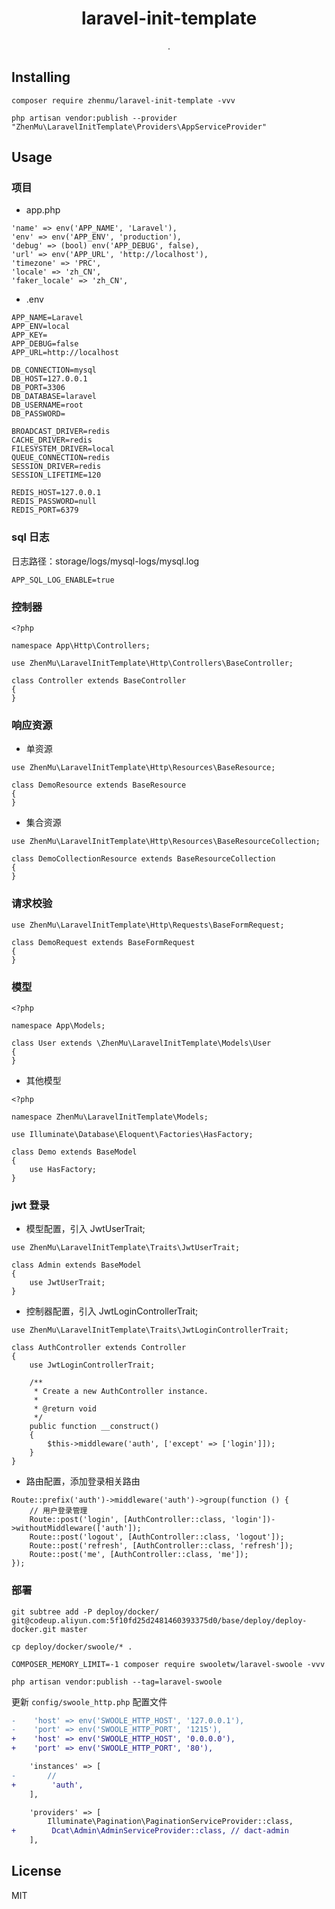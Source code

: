 <h1 align="center"> laravel-init-template </h1>

<p align="center"> .</p>


## Installing

```shell
composer require zhenmu/laravel-init-template -vvv

php artisan vendor:publish --provider "ZhenMu\LaravelInitTemplate\Providers\AppServiceProvider"
```

## Usage

### 项目

- app.php
```
'name' => env('APP_NAME', 'Laravel'),
'env' => env('APP_ENV', 'production'),
'debug' => (bool) env('APP_DEBUG', false),
'url' => env('APP_URL', 'http://localhost'),
'timezone' => 'PRC',
'locale' => 'zh_CN',
'faker_locale' => 'zh_CN',
```
- .env
```
APP_NAME=Laravel
APP_ENV=local
APP_KEY=
APP_DEBUG=false
APP_URL=http://localhost

DB_CONNECTION=mysql
DB_HOST=127.0.0.1
DB_PORT=3306
DB_DATABASE=laravel
DB_USERNAME=root
DB_PASSWORD=

BROADCAST_DRIVER=redis
CACHE_DRIVER=redis
FILESYSTEM_DRIVER=local
QUEUE_CONNECTION=redis
SESSION_DRIVER=redis
SESSION_LIFETIME=120

REDIS_HOST=127.0.0.1
REDIS_PASSWORD=null
REDIS_PORT=6379
```

### sql 日志

日志路径：storage/logs/mysql-logs/mysql.log

```shell .env
APP_SQL_LOG_ENABLE=true
```

### 控制器

```app/Http/Controllers/Controller.php
<?php

namespace App\Http\Controllers;

use ZhenMu\LaravelInitTemplate\Http\Controllers\BaseController;

class Controller extends BaseController
{
}

```

### 响应资源

- 单资源

```app/Http/Resources/DemoResource.php
use ZhenMu\LaravelInitTemplate\Http\Resources\BaseResource;

class DemoResource extends BaseResource
{
}
```

- 集合资源

```app/Http/Resources/DemoCollectionResource.php
use ZhenMu\LaravelInitTemplate\Http\Resources\BaseResourceCollection;

class DemoCollectionResource extends BaseResourceCollection
{
}
```

### 请求校验

```app/Http/Requests/DemoRequest.php
use ZhenMu\LaravelInitTemplate\Http\Requests\BaseFormRequest;

class DemoRequest extends BaseFormRequest
{
}
```

### 模型

```app/Models/User.php
<?php

namespace App\Models;

class User extends \ZhenMu\LaravelInitTemplate\Models\User
{
}

```

- 其他模型

```app/Models/Demo.php
<?php

namespace ZhenMu\LaravelInitTemplate\Models;

use Illuminate\Database\Eloquent\Factories\HasFactory;

class Demo extends BaseModel
{
    use HasFactory;
}

```

### jwt 登录

- 模型配置，引入 JwtUserTrait;

```app/Models/Admin.php
use ZhenMu\LaravelInitTemplate\Traits\JwtUserTrait;

class Admin extends BaseModel
{
    use JwtUserTrait;
}

```

- 控制器配置，引入 JwtLoginControllerTrait;

```app/Http/Controllers/AuthController.php
use ZhenMu\LaravelInitTemplate\Traits\JwtLoginControllerTrait;

class AuthController extends Controller
{
    use JwtLoginControllerTrait;

    /**
     * Create a new AuthController instance.
     *
     * @return void
     */
    public function __construct()
    {
        $this->middleware('auth', ['except' => ['login']]);
    }
}

```

- 路由配置，添加登录相关路由

```api.php
Route::prefix('auth')->middleware('auth')->group(function () {
    // 用户登录管理
    Route::post('login', [AuthController::class, 'login'])->withoutMiddleware(['auth']);
    Route::post('logout', [AuthController::class, 'logout']);
    Route::post('refresh', [AuthController::class, 'refresh']);
    Route::post('me', [AuthController::class, 'me']);
});
```

### 部署

```shell
git subtree add -P deploy/docker/ git@codeup.aliyun.com:5f10fd25d2481460393375d0/base/deploy/deploy-docker.git master

cp deploy/docker/swoole/* .

COMPOSER_MEMORY_LIMIT=-1 composer require swooletw/laravel-swoole -vvv

php artisan vendor:publish --tag=laravel-swoole
```

更新 `config/swoole_http.php` 配置文件
```diff
-    'host' => env('SWOOLE_HTTP_HOST', '127.0.0.1'),
-    'port' => env('SWOOLE_HTTP_PORT', '1215'),
+    'host' => env('SWOOLE_HTTP_HOST', '0.0.0.0'),
+    'port' => env('SWOOLE_HTTP_PORT', '80'),

    'instances' => [
-       //
+        'auth',
    ],

    'providers' => [
        Illuminate\Pagination\PaginationServiceProvider::class,
+        Dcat\Admin\AdminServiceProvider::class, // dact-admin
    ],
```

## License

MIT